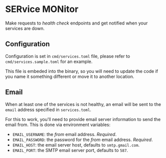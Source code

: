 # SERvice MONitor

Make requests to _health check_ endpoints and get notified when your services are down.

## Configuration

Configuration is set in `cmd/services.toml` file, please refer to `cmd/services.sample.toml` for an example.

This file is embeded into the binary, so you will need to update the code if you name it something different or move it to another location.

## Email

When at least one of the services is not healthy, an email will be sent to the `email` address specified in `services.toml`.

For this to work, you'll need to provide email server information to send the email from. This is done via environment variables:

- `EMAIL_USERNAME`: the _from_ email address. _Required_.
- `EMAIL_PASSWORD`: the password for the _from_ email address. _Required_.
- `EMAIL_HOST`: the email server host, defaults to `smtp.gmail.com`.
- `EMAIL_PORT`: the SMTP email server port, defaults to `587`.
